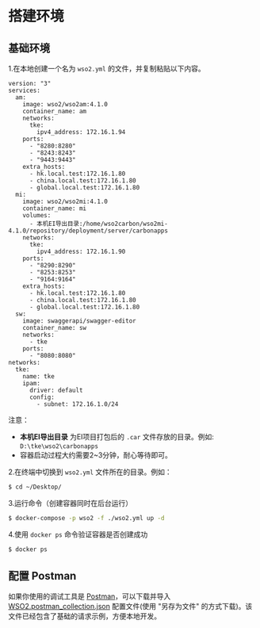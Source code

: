 # 搭建环境

## 基础环境

1.在本地创建一个名为 `wso2.yml` 的文件，并复制粘贴以下内容。
```yaml{21}
version: "3"
services:
  am:
    image: wso2/wso2am:4.1.0
    container_name: am
    networks:
      tke:
        ipv4_address: 172.16.1.94
    ports:
      - "8280:8280"
      - "8243:8243"
      - "9443:9443"
    extra_hosts:
      - hk.local.test:172.16.1.80
      - china.local.test:172.16.1.80
      - global.local.test:172.16.1.80
  mi:
    image: wso2/wso2mi:4.1.0
    container_name: mi
    volumes:
      - 本机EI导出目录:/home/wso2carbon/wso2mi-4.1.0/repository/deployment/server/carbonapps
    networks:
      tke:
        ipv4_address: 172.16.1.90
    ports:
      - "8290:8290"
      - "8253:8253"
      - "9164:9164"
    extra_hosts:
      - hk.local.test:172.16.1.80
      - china.local.test:172.16.1.80
      - global.local.test:172.16.1.80
  sw:
    image: swaggerapi/swagger-editor
    container_name: sw
    networks:
      - tke
    ports:
      - "8080:8080"
networks:
  tke:
    name: tke
    ipam:
      driver: default
      config:
        - subnet: 172.16.1.0/24
```
注意：
- **本机EI导出目录** 为EI项目打包后的 `.car` 文件存放的目录。例如: `D:\tke\wso2\carbonapps`
- 容器启动过程大约需要2~3分钟，耐心等待即可。

2.在终端中切换到 `wso2.yml` 文件所在的目录。例如：
```sh
$ cd ~/Desktop/
```

3.运行命令（创建容器同时在后台运行）
```sh
$ docker-compose -p wso2 -f ./wso2.yml up -d
```

4.使用 `docker ps` 命令验证容器是否创建成功
```sh
$ docker ps
```

## 配置 Postman

如果你使用的调试工具是 [Postman](https://www.postman.com/)，可以下载并导入 [WSO2.postman_collection.json](/tke-view/data/WSO2.postman_collection.json) 配置文件(使用 "另存为文件" 的方式下载)。该文件已经包含了基础的请求示例，方便本地开发。
